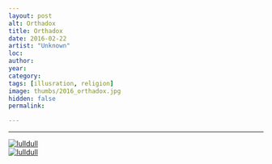 ```yaml
---
layout: post
alt: Orthadox
title: Orthadox
date: 2016-02-22
artist: "Unknown"
loc: 
author: 
year: 
category: 
tags: [illusration, religion]
image: thumbs/2016_orthadox.jpg
hidden: false
permalink:

---
```






---


<div class="post_image">
	<a href="{{ site.baseurl }}/images/posts/2016_orthadox/001.jpg" target="_blank">
	<img src="{{ site.baseurl }}/images/posts/2016_orthadox/001.jpg" alt="lulldull"></a>
</div>

<div class="post_image">
	<a href="{{ site.baseurl }}/images/posts/2016_orthadox/002.jpg" target="_blank">
	<img src="{{ site.baseurl }}/images/posts/2016_orthadox/002.jpg" alt="lulldull"></a>
</div>
